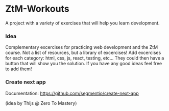 # ZtM-Workouts
A project with a variety of exercises that will help you learn development.
### Idea
Complementary excercises for practicing web development and the ZtM course.
Not a list of resources, but a library of excercises!
Add excercises for each category: html, css, js, react, testing, etc...
They could then have a button that will show you the solution.
If you have any good ideas feel free to add them!

### Create next app
Documentation:
https://github.com/segmentio/create-next-app
 
(idea by Thijs @ Zero To Mastery)
